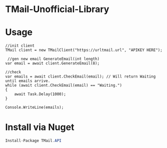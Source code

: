# TMail-Unofficial-Library

# Usage

```
//init client
TMail client = new TMailClient("https://urltmail.url", "APIKEY HERE");
 
 //gen new email GenerateEmail(int length)
var email = await client.GenerateEmail(8);
 
//check
var emails = await client.CheckEmail(email); // Will return Waiting until emails arrive.
while (await client.CheckEmail(email) == "Waiting.")
{
	await Task.Delay(1000);
}

Console.WriteLine(emails);
```

# Install via Nuget
```cs
Install-Package TMail.API
```

